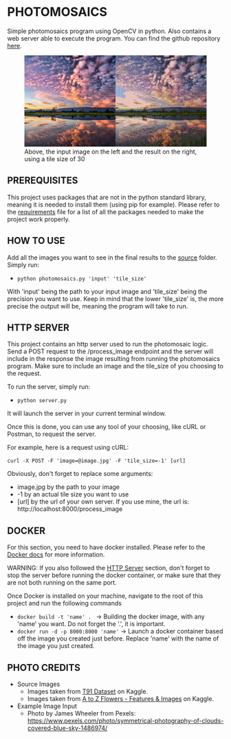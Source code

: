 # PHOTOMOSAICS

Simple photomosaics program using OpenCV in python. Also contains a web server able to execute the program. You can find the github repository [here](https://github.com/Fastrings/Photomosaics).

<figure>
  <img
  src="https://raw.githubusercontent.com/Fastrings/Photomosaics/master/out.png"
  alt="Photomosaics example">
  <figcaption>Above, the input image on the left and the result on the right, using a tile size of 30</figcaption>
</figure>

## PREREQUISITES

This project uses packages that are not in the python standard library, meaning it is needed to install them (using pip for example). Please refer to the [requirements](https://github.com/Fastrings/Photomosaics/blob/master/requirements.txt) file for a list of all the packages needed to make the project work properly.

## HOW TO USE

Add all the images you want to see in the final results to the [source](https://github.com/Fastrings/Photomosaics/tree/master/Source_Images) folder. <br>
Simply run:

- ``python photomosaics.py 'input' 'tile_size'`` 

With 'input' being the path to your input image and 'tile_size' being the precision you want to use. Keep in mind that the lower 'tile_size' is, the more precise the output will be, meaning the program will take to run.

## HTTP SERVER

This project contains an http server used to run the photomosaic logic. Send a POST request to the /process_image endpoint and the server will include in the response the image resulting from running the photomosaics program. Make sure to include an image and the tile_size of you choosing to the request.

To run the server, simply run:

- ``python server.py``

It will launch the server in your current terminal window.

Once this is done, you can use any tool of your choosing, like cURL or Postman, to request the server.

For example, here is a request using cURL:

```
curl -X POST -F 'image=@image.jpg' -F 'tile_size=-1' [url]
```

Obviously, don't forget to replace some arguments:
- image.jpg by the path to your image
- -1 by an actual tile size you want to use
- [url] by the url of your own server. If you use mine, the url is: http[]()://localhost:8000/process_image

## DOCKER

For this section, you need to have docker installed. Please refer to the [Docker docs](https://docs.docker.com/) for more information.

WARNING: If you also followed the [HTTP Server](#http-server) section, don't forget to stop the server before running the docker container, or make sure that they are not both running on the same port.

Once Docker is installed on your machine, navigate to the root of this project and run the following commands

- ``docker build -t 'name' . `` -> Building the docker image, with any 'name' you want. Do not forget the '.', it is important.
- ``docker run -d -p 8000:8000 'name'`` -> Launch a docker container based off the image you created just before. Replace 'name' with the name of the image you just created.

## PHOTO CREDITS

- Source Images
    - Images taken from [T91 Dataset](https://www.kaggle.com/datasets/ll01dm/t91-image-dataset) on Kaggle.
    - Images taken from [A to Z Flowers - Features & Images](https://www.kaggle.com/datasets/kkhandekar/a-to-z-flowers-features-images) on Kaggle.
- Example Image Input
    - Photo by James Wheeler from Pexels: https://www.pexels.com/photo/symmetrical-photography-of-clouds-covered-blue-sky-1486974/